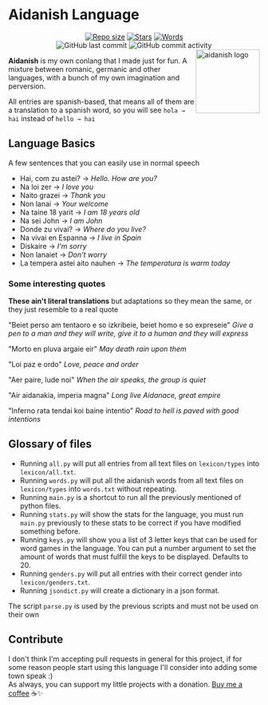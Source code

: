 # Aidanish Language
<div align="center">
<a href="https://github.com/AntikoreDev/aidanish" onClick = "return false"><img alt = "Repo size" src = "https://img.shields.io/github/repo-size/AntikoreDev/aidanish?style=for-the-badge"></a>
<a href="https://github.com/AntikoreDev/aidanish/stargazers"><img alt = "Stars" src = "https://img.shields.io/github/stars/AntikoreDev/aidanish?style=for-the-badge"></a>
<a href="https://github.com/AntikoreDev/aidanish/blob/main/lexicon/words+conjugated.txt"><img alt = "Words" src = "https://img.shields.io/tokei/lines/github/AntikoreDev/aidanish?label=Word%20Count&style=for-the-badge"></a>
<br>
<img alt="GitHub last commit" src="https://img.shields.io/github/last-commit/AntikoreDev/aidanish?style=for-the-badge">
<img alt="GitHub commit activity" src="https://img.shields.io/github/commit-activity/m/AntikoreDev/aidanish?style=for-the-badge">
</div>

<img src="https://www.antikore.dev/img/other/flag_aa.png" alt="aidanish logo" align="right" width="128" height="128"/>

**Aidanish** is my own conlang that I made just for fun. A mixture between romanic, germanic and other languages, with a bunch of my own imagination and perversion. 

All entries are spanish-based, that means all of them are a translation to a spanish word, so you will see `hola → hai` instead of `hello → hai`

## Language Basics
A few sentences that you can easily use in normal speech

- Hai, com zu astei? → _Hello. How are you?_
- Na loi zer → _I love you_
- Naito grazei → _Thank you_
- Non lanai → _Your welcome_
- Na taine 18 yarit → _I am 18 years old_
- Na sei John → _I am John_
- Donde zu vivai? → _Where do you live?_
- Na vivai en Espanna → _I live in Spain_
- Diskaire → _I'm sorry_
- Non lanaiet → _Don't worry_
- La tempera astei aito nauhen → _The temperatura is warm today_

### Some interesting quotes
**These ain't literal translations** but adaptations so they mean the same, or they just resemble to a real quote

"Beiet perso am tentaoro e so izkribeie, beiet homo e so expreseie"
_Give a pen to a man and they will write, give it to a human and they will express_

"Morto en pluva argaie eir"
_May death rain upon them_

"Loi paz e ordo"
_Love, peace and order_

"Aer paire, lude noi"
_When the air speaks, the group is quiet_

"Air aidanakia, imperia magna"
_Long live Aidanace, great empire_

"Inferno rata tendai koi baine intentio"
_Road to hell is paved with good intentions_

## Glossary of files
* Running `all.py` will put all entries from all text files on `lexicon/types` into `lexicon/all.txt`.
* Running `words.py` will put all the aidanish words from all text files on `lexicon/types` into `words.txt` without repeating.
* Running `main.py` is a shortcut to run all the previously mentioned of python files.
* Running `stats.py` will show the stats for the language, you must run `main.py` previously to these stats to be correct if you have modified something before.
* Running `keys.py` will show you a list of 3 letter keys that can be used for word games in the language. You can put a number argument to set the amount of words that must fulfill the keys to be displayed. Defaults to 20.
* Running `genders.py` will put all entries with their correct gender into `lexicon/genders.txt`.
* Running `jsondict.py` will create a dictionary in a json format.

The script `parse.py` is used by the previous scripts and must not be used on their own

## Contribute
I don't think I'm accepting pull requests in general for this project, if for some reason people start using this language I'll consider into adding some town speak :)<br>
As always, you can support my little projects with a donation. [Buy me a coffee](https://ko-fi.com/antikore) ☕✨
